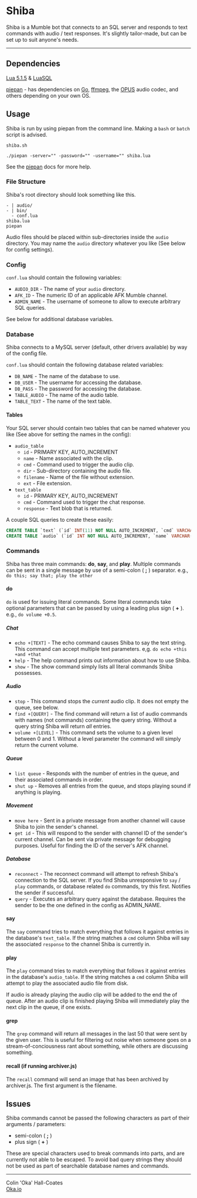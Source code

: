 # Shiba

Shiba is a Mumble bot that connects to an SQL server and responds to text commands with audio / text responses. It's slightly tailor-made, but can be set up to suit anyone's needs.

---

## Dependencies

[Lua 5.1.5](http://www.lua.org/) & [LuaSQL](http://keplerproject.github.io/luasql/doc/us/)

[piepan](https://github.com/layeh/piepan/) - has dependencies on [Go](https://golang.org/), [ffmpeg](https://www.ffmpeg.org/), the [OPUS](https://www.opus-codec.org/) audio codec, and others depending on your own OS.


## Usage

Shiba is run by using piepan from the command line. Making a `bash` or `batch` script is advised.

`shiba.sh`
```
./piepan -server="" -password="" -username="" shiba.lua
```
 See the [piepan](https://github.com/layeh/piepan/blob/master/README.md) docs for more help.

### File Structure

Shiba's root directory should look something like this.
```
- | audio/
- | bin/
  - conf.lua
shiba.lua
piepan
```

Audio files should be placed within sub-directories inside the `audio` directory. You may name the `audio` directory whatever you like (See below for config settings).


### Config

`conf.lua` should contain the following variables:

* `AUDIO_DIR` - The name of your `audio` directory.
* `AFK_ID` - The numeric ID of an applicable AFK Mumble channel.
* `ADMIN_NAME` - The username of someone to allow to execute arbitrary SQL queries.

See below for additional database variables.

### Database

Shiba connects to a MySQL server (default, other drivers available) by way of the config file.

`conf.lua` should contain the following database related variables:

* `DB_NAME` - The name of the database to use.
* `DB_USER` - The username for accessing the database.
* `DB_PASS` - The password for accessing the database.
* `TABLE_AUDIO` - The name of the audio table.
* `TABLE_TEXT` - The name of the text table.

#### Tables

Your SQL server should contain two tables that can be named whatever you like (See above for setting the names in the config):

* `audio_table`
  * `id` - PRIMARY KEY, AUTO_INCREMENT
  * `name` - Name associated with the clip.
  * `cmd` - Command used to trigger the audio clip.
  * `dir` - Sub-directory containing the audio file.
  * `filename` - Name of the file without extension.
  * `ext` - File extension.
* `text_table`
  * `id` - PRIMARY KEY, AUTO_INCREMENT
  * `cmd` - Command used to trigger the chat response.
  * `response` - Text blob that is returned.

A couple SQL queries to create these easily:
```sql
CREATE TABLE `text` (`id` INT(11) NOT NULL AUTO_INCREMENT, `cmd` VARCHAR(255) NOT NULL, `response` VARCHAR(255) NOT NULL, PRIMARY KEY (`id`));
CREATE TABLE `audio` (`id` INT NOT NULL AUTO_INCREMENT, `name` VARCHAR(255) NOT NULL, `cmd` VARCHAR(255) NOT NULL, `dir` VARCHAR(255) NOT NULL, `filename` VARCHAR(255) NOT NULL, `ext` VARCHAR(45) NOT NULL, PRIMARY KEY (`id`);
```

### Commands
Shiba has three main commands: **do**, **say**, and **play**. Multiple commands can be sent in a single message by use of a semi-colon ( **;** ) separator. e.g., `do this; say that; play the other`

#### do
`do` is used for issuing literal commands. Some literal commands take optional parameters that can be passed by using a leading plus sign ( **+** ). e.g., `do volume +0.5`.

##### Chat
* `echo +[TEXT]` - The echo command causes Shiba to say the text string. This command can accept multiple text parameters. e,g. `do echo +this +and +that`
* `help` - The help command prints out information about how to use Shiba.
* `show` - The show command simply lists all literal commands Shiba possesses.

##### Audio
* `stop` - This command stops the _current_ audio clip. It does not empty the queue, see below.
* `find +[QUERY]`  - The find command will return a list of audio commands with names (not commands) containing the query string. Without a query string Shiba will return _all_ entries.
*  `volume +[LEVEL]` - This command sets the volume to a given level between 0 and 1. Without a level parameter the command will simply return the current volume.

##### Queue
* `list queue` - Responds with the number of entries in the queue, and their associated commands in order.
* `shut up` - Removes all entries from the queue, and stops playing sound if anything is playing.

##### Movement
* `move here` - Sent in a private message from another channel will cause Shiba to join the sender's channel.
* `get id` - This will respond to the sender with channel ID of the sender's current channel. Can be sent via private message for debugging purposes. Useful for finding the ID of the server's AFK channel.

##### Database
* `reconnect` - The reconnect command will attempt to refresh Shiba's connection to the SQL server. If you find Shiba unresponsive to `say` / `play` commands, or database related `do` commands, try this first. Notifies the sender if successful.
* `query` - Executes an arbitrary query against the database. Requires the sender to be the one defined in the config as ADMIN_NAME.


#### say
The `say` command tries  to match everything that follows it against entries in the database's `text_table`. If the string matches a `cmd` column Shiba will say the associated `response` to the channel Shiba is currently in.

#### play
The `play` command tries to match everything that follows it against entries in the database's `audio_table`. If the string matches a `cmd` column Shiba will attempt to play the associated audio file from disk.

If audio is already playing the audio clip will be added to the end the of queue. After an audio clip is finished playing Shiba will immediately play the next clip in the queue, if one exists.

#### grep
The `grep` command will return all messages in the last 50 that were sent by the given user. This is useful for filtering out noise when someone goes on a stream-of-conciousness rant about something, while others are discussing something.

#### recall (if running archiver.js)
The `recall` command will send an image that has been archived by archiver.js. The first argument is the filename.

## Issues

Shiba commands cannot be passed the following characters as part of their arguments / parameters:

* semi-colon ( **;** )
* plus sign ( **+** )

These are special characters used to break commands into parts, and are currently not able to be escaped. To avoid bad query strings they should not be used as part of searchable database names and commands.

---

Colin 'Oka' Hall-Coates  
[Oka.io](http://oka.io/)
